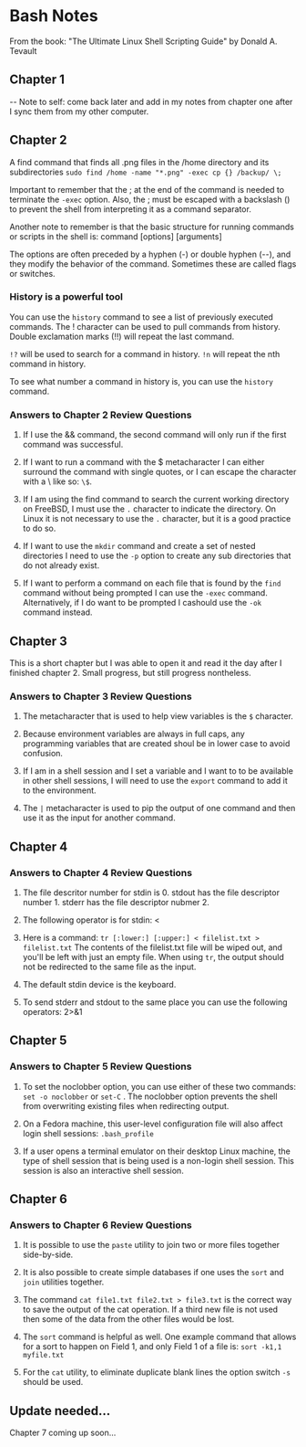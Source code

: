 # Bash Notes
From the book: "The Ultimate Linux Shell Scripting Guide" by Donald A. Tevault

## Chapter 1
-- Note to self: come back later and add in my notes from chapter one after I sync them
from my other computer.

## Chapter 2
A find command that finds all .png files in the /home directory and its subdirectories
`sudo find /home -name "*.png" -exec cp {} /backup/ \;`

Important to remember that the ; at the end of the command is needed to terminate the `-exec` option.
Also, the ; must be escaped with a backslash (\) to prevent the shell from interpreting it as a command separator.

Another note to remember is that the basic structure for running commands or scripts in the shell is:
command [options] [arguments]

The options are often preceded by a hyphen (-) or double hyphen (--), and they modify the behavior of the command.
Sometimes these are called flags or switches.

### History is a powerful tool
You can use the `history` command to see a list of previously executed commands.
The ! character can be used to pull commands from history.
Double exclamation marks (!!) will repeat the last command.

`!?` will be used to search for a command in history.
`!n` will repeat the nth command in history.

To see what number a command in history is, you can use the `history` command.

### Answers to Chapter 2 Review Questions
1. If I use the && command, the second command will only run if the first command was successful.

2. If I want to run a command with the $ metacharacter I can either surround the command with single quotes,
or I can escape the character with a \ like so: `\$`.

3. If I am using the find command to search the current working directory on FreeBSD,
I must use the `.` character to indicate the directory.
On Linux it is not necessary to use the `.` character, but it is a good practice to do so.

4. If I want to use the `mkdir` command and create a set of nested directories
I need to use the `-p` option to create any sub directories that do not already exist.

5. If I want to perform a command on each file that is found by the `find` command without being prompted
I can use the `-exec` command. Alternatively, if I do want to be prompted I cashould use the `-ok` command instead.


## Chapter 3
This is a short chapter but I was able to open it and read it the day after I finished chapter 2.
Small progress, but still progress nontheless.

### Answers to Chapter 3 Review Questions
1. The metacharacter that is used to help view variables is the `$` character.

2. Because environment variables are always in full caps, any programming variables that are
created shoul be in lower case to avoid confusion.

3. If I am in a shell session and I set a variable and I want to to be available in other shell sessions,
I will need to use the `export` command to add it to the environment.

4. The `|` metacharacter is used to pip the output of one command and then use it as the input for another command.

## Chapter 4

### Answers to Chapter 4 Review Questions
1. The file descritor number for stdin is 0.
stdout has the file descriptor number 1.
stderr has the file descriptor nubmer 2.

2. The following operator is for stdin: <

3. Here is a command: `tr [:lower:] [:upper:] < filelist.txt > filelist.txt`
The contents of the filelist.txt file will be wiped out, and you'll be left with just an empty file.
When using `tr`, the output should not be redirected to the same file as the input.

4. The default stdin device is the keyboard.

5. To send stderr and stdout to the same place you can use the following operators:
2>&1

## Chapter 5

### Answers to Chapter 5 Review Questions
1. To set the noclobber option, you can use either of these two commands:
`set -o noclobber` or `set-C`  . The noclobber option prevents the shell from overwriting existing files when redirecting output.

2. On a Fedora machine, this user-level configuration file will also affect login shell sessions:
`.bash_profile`

3. If a user opens a terminal emulator on their desktop Linux machine, the type of shell session that
is being used is a non-login shell session. This session is also an interactive shell session.

## Chapter 6

### Answers to Chapter 6 Review Questions
1. It is possible to use the `paste` utility to join two or more files together side-by-side.

2. It is also possible to create simple databases if one uses the `sort` and `join` utilities together.

3. The command `cat file1.txt file2.txt > file3.txt` is the correct way to save the output of the cat operation.
If a third new file is not used then some of the data from the other files would be lost.

4. The `sort` command is helpful as well. One example command that allows for a sort to happen on Field 1, and only Field 1 of a file is:
`sort -k1,1 myfile.txt`

5. For the `cat` utility, to eliminate duplicate blank lines the option switch `-s` should be used.

## Update needed...
Chapter 7 coming up soon...
